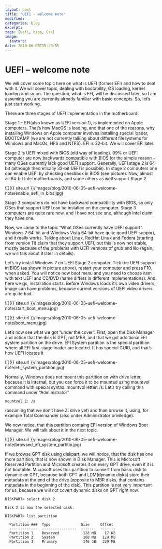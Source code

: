 ```yaml
---
layout: post
title: "UEFI - welcome note"
modified:
categories: blog
excerpt:
tags: [uefi, bios, C++]
image:
  feature:
date: 2010-06-05T15:39:55
---
```

# UEFI – welcome note

We will cover some topic here on what is UEFI (former EFI) and how to deal with it. We will cover topic, dealing with bootability, OS loading, kernel loading and so on. The question, what is EFI, will be discussed later, so I am assuming you are currently already familiar with basic concepts. So, let’s just start working.

There are three stages of UEFI implementation in the motherboard.

Stage 1 –  EFI(also known as UEFI version 1), is implemented on Apple computers. That’s how MacOS is loading, and that one of the reasons, why installing Windows on Apple computer involves installing special loader, BOOTCAMP (we are not currently talking about different filesystems for Windows and MacOs, HFS and NTFS). EFI is 32-bit. We will cover EFI later.

Stage 2 is UEFI mixed with BIOS (old way of loading). 99% or UEFI computer are now backwards compatible with BIOS for the simple reason – many OSes currently lack good UEFI support. Generally, UEFI stage 2 is 64-bit (although theoretically 32-bit UEFI is possible). In stage 2 computers one can enable UEFI by checking checkbox in BIOS (see picture). Now, almost all 64-bit Intel motherboards, and some others as well support Stage 2.

![]({{ site.url }}/images/blog/2010-06-05-uefi-welcome-note/enable_uefi_in_bios.jpg)

Stage 3 computers do not have backward compatibility with BIOS, so only OSes that support UEFI can be installed on the computer. Stage 3 computers are quite rare now, and I have not see one, although Intel claim they have one.

Now, we came to the topic “What OSes currently have UEFI support”. Windows 7 64-bit and Windows Vista 64-bit have quite good UEFI support, and it really works. Talking about Linux, RedHat Linux and Fedora (starting from version 11) claim that they support UEFI, but this is now not stable, mostly because of the problems with UEFI versions of grub and lilo (again, we will talk about it later in details).

Let’s try install Windows 7 on UEFI Stage 2 computer. Tick the UEFI support in BIOS (as shown in picture above), restart your computer and press F10, when asked. You will notice now boot menu and you need to choose item with text UEFI and CD/DVD (name differs in different implementations). And, here we go, installation starts. Before Windows loads it’s own video drivers, image can have problems, because current versions of UEFI video drivers are quite bad.

![]({{ site.url }}/images/blog/2010-06-05-uefi-welcome-note/start_boot_menu.jpg)

![]({{ site.url }}/images/blog/2010-06-05-uefi-welcome-note/boot_menu.jpg)

Let’s now see what we got “under the cover”. First, open the Disk Manager and notice that the disk is GPT, not MBR, and that we got additional EFI system partition on the drive. EFI System partition is the special partition where all EFI first-stage loader are located. It has special GUID, and that’s how UEFI locates it

![]({{ site.url }}/images/blog/2010-06-05-uefi-welcome-note/efi_system_partition.jpg)

Normally, Windows does not mount this partition on with drive letter, because it is internal, but you can force it to be mounted using mountvol command with special syntax. mountvol letter: /s. Let’s try calling this command under “Administrator”

```
mountvol Z: /s
```

(assuming that we don’t have Z: drive yet) and than browse it, using, for example Total Commander (also under Administrator priviledge).

We now notice, that this partition containg EFI version of Windows Boot Manager. We will talk about it in the next topic.

![]({{ site.url }}/images/blog/2010-06-05-uefi-welcome-note/browsed_efi_system_partitio.jpg)

If we browse GPT disk using diskpart, we will notice, that the disk has one more partition, that is now shown in Disk Manager. This is Microsoft Reserved Partition and Microsoft creates it on every GPT drive, even if it is not bootable. Microsoft uses this partition to convert from basic disk to dynamic on GPT, because both GPT and LDM(dynamic disks) store their metadata at the end of the drive (opposite to MBR disks, that contains metadata in the beginning of the disk). This partition is not very important for us, because we will not covert dynamic disks on GPT right now.

```
DISKPART> select disk 2

Disk 2 is now the selected disk.

DISKPART> list partition

  Partition ###  Type              Size     Offset
  -------------  ----------------  -------  -------
  Partition 1    Reserved           128 MB    17 KB
  Partition 2    System             100 MB   129 MB
  Partition 3    Primary            146 GB   229 MB
```
